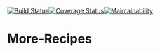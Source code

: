 [![Build Status](https://travis-ci.org/purpose50/More-Recipes.svg?branch=server-dev)](https://travis-ci.org/purpose50/More-Recipes)[![Coverage Status](https://coveralls.io/repos/github/purpose50/More-Recipes/badge.svg?branch=server-dev)](https://coveralls.io/github/purpose50/More-Recipes?branch=server-dev)[![Maintainability](https://api.codeclimate.com/v1/badges/c34358a12fb68b19b067/maintainability)](https://codeclimate.com/github/purpose50/More-Recipes/maintainability)

# More-Recipes